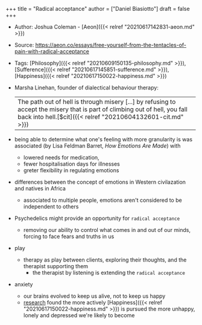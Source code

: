 +++
title = "Radical acceptance"
author = ["Daniel Biasiotto"]
draft = false
+++

-   Author: Joshua Coleman - [Aeon]({{< relref "20210617142831-aeon.md" >}})
-   Source: <https://aeon.co/essays/free-yourself-from-the-tentacles-of-pain-with-radical-acceptance>
-   Tags: [Philosophy]({{< relref "20210609150135-philosophy.md" >}}), [Sufference]({{< relref "20210617145851-sufference.md" >}}), [Happiness]({{< relref "20210617150022-happiness.md" >}})

-   Marsha Linehan, founder of dialectical behaviour therapy:

    |                                                                                                                                                                                            |
    |--------------------------------------------------------------------------------------------------------------------------------------------------------------------------------------------|
    | The path out of hell is through misery [...] by refusing to accept the misery that is part of climbing out of hell, you fall back into hell.[$cit]({{< relref "20210604132601-cit.md" >}}) |

-   being able to determine what one's feeling with more granularity is was associated (by Lisa Feldman Barret, _How Emotions Are Made_) with
    -   lowered needs for medication,
    -   fewer hospitalisation days for illnesses
    -   greter flexibility in regulating emotions
-   differences between the concept of emotions in Western civilazation and natives in Africa
    -   associated to multiple people, emotions aren't considered to be independent to others

-   Psychedelics might provide an opportunity for `radical acceptance`
    -   removing our ability to control what comes in and out of our minds, forcing to face fears and truths in us
-   play
    -   therapy as play between clients, exploring their thoughts, and the therapist supporting them
        -   the therapist by listening is extending the `radical acceptance`

-   anxiety
    -   our brains evolved to keep us alive, not to keep us happy
    -   [research](https://pubmed.ncbi.nlm.nih.gov/21517168/) found the more actively [Happiness]({{< relref "20210617150022-happiness.md" >}})  is pursued the more unhappy, lonely and depressed we're likely to become